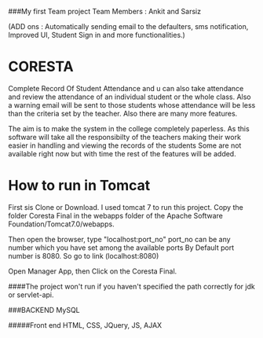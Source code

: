 
###My first Team project
Team Members : Ankit and Sarsiz

(ADD ons : Automatically sending email to the defaulters, sms notification, Improved UI, Student Sign in and more functionalities.)


# CORESTA
Complete Record Of Student Attendance and u can also take attendance and review the attendance of an individual student or the  whole class. Also a warning email will be sent to those students whose attendance will be less than the criteria set by the  teacher. Also there are many more features.

The aim is to make the system in the college completely paperless. As this software  will take all the responsibilty of the teachers making their work easier in handling and viewing the records of the students  Some are not available right now but with time the rest of the features will be added.

# How to run in Tomcat
First sis Clone or Download.
I used tomcat 7 to run this project. Copy the folder Coresta Final in the webapps folder of the Apache Software Foundation/Tomcat7.0/webapps.

Then open the browser, type  "localhost:port_no"   port_no can be any number which you have set among the available ports
By Default port number is 8080. So go to link   (localhost:8080) 

Open Manager App, then Click on the Coresta Final.

####The project won't run if you haven't specified the path correctly for jdk or servlet-api.


###BACKEND
  MySQL

  
#####Front end
 HTML, CSS, JQuery, JS, AJAX
